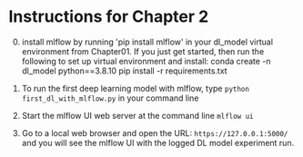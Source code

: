 # Instructions for Chapter 2
   0. install mlflow by running 'pip install mlflow' in your dl_model virtual environment from Chapter01.
      If you just get started, then run the following to set up virtual environment and install:
      conda create -n dl_model python==3.8.10
      pip install -r requirements.txt
   
   1. To run the first deep learning model with mlflow, type `python first_dl_with_mlflow.py` in your command line
   2. Start the mlflow UI web server at the command line `mlflow ui`
   3. Go to a local web browser and open the URL: `https://127.0.0.1:5000/` and you will see the mlflow UI with the logged DL model experiment run.
